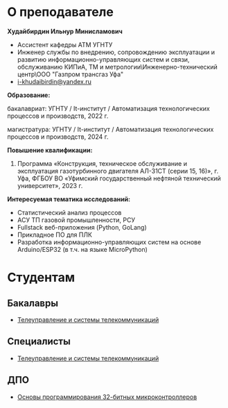 # О преподавателе
**Худайбирдин Ильнур Минисламович**
* Ассистент кафедры АТМ УГНТУ
* Инженер службы по внедрению, сопровождению эксплуатации и развитию информационно-управляющих систем и связи, обслуживанию КИПиА, ТМ и метрологии\Инженерно-технический центр\ООО "Газпром трансгаз Уфа"
* <i-khudaibirdin@yandex.ru>

**Образование:**

бакалавриат: УГНТУ / It-институт / Автоматизация технологических процессов и производств, 2022 г.

магистратура: УГНТУ / It-институт / Автоматизация технологических процессов и производств, 2024 г.

**Повышение квалификации:**

1) Программа «Конструкция, техническое обслуживание и эксплуатация газотурбинного двигателя АЛ-31СТ (серии 15, 16)», г. Уфа, ФГБОУ ВО «Уфимский государственный нефтяной технический университет», 2023 г.

**Интересуемая тематика исследований:**

* Статистический анализ процессов
* АСУ ТП газовой промышленности, РСУ
* Fullstack веб-приложения (Python, GoLang)
* Прикладное ПО для ПЛК
* Разработка информационно-управляющих систем на основе Arduino/ESP32 (в т.ч. на языке MicroPython)

# Студентам

## Бакалавры

* [Телеуправление и системы телекоммуникаций](bachelors/TUiSTK/TUiSTK)

## Специалисты

* [Телеуправление и системы телекоммуникаций](specialists/TUiSTK/TUiSTK)

## ДПО

* [Основы программирования 32-битных микроконтроллеров](DPO/ESP32/ESP32)
